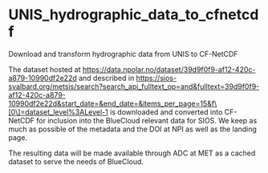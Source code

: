 # UNIS_hydrographic_data_to_cfnetcdf

Download and transform hydrographic data from UNIS to CF-NetCDF

The dataset hosted at https://data.npolar.no/dataset/39d9f0f9-af12-420c-a879-10990df2e22d and described in https://sios-svalbard.org/metsis/search?search_api_fulltext_op=and&fulltext=39d9f0f9-af12-420c-a879-10990df2e22d&start_date=&end_date=&items_per_page=15&f\[0\]=dataset_level%3ALevel-1 is downloaded and converted into CF-NetCDF for inclusion into the BlueCloud relevant data for SIOS. We keep as much as possible of the metadata and the DOI at NPI as well as the landing page.

The resulting data will be made available through ADC at MET as a cached dataset to serve the needs of BlueCloud.